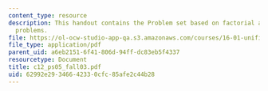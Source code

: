 ```yaml
---
content_type: resource
description: This handout contains the Problem set based on factorial and fibonacci
  problems.
file: https://ol-ocw-studio-app-qa.s3.amazonaws.com/courses/16-01-unified-engineering-i-ii-iii-iv-fall-2005-spring-2006/62992e29346642330cfc85afe2c44b28_c12_ps05_fall03.pdf
file_type: application/pdf
parent_uid: a6eb2151-6f41-806d-94ff-dc83eb5f4337
resourcetype: Document
title: c12_ps05_fall03.pdf
uid: 62992e29-3466-4233-0cfc-85afe2c44b28
---
```

